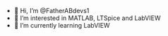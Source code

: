 - 👋 Hi, I’m @FatherABdevs1
- 👀 I’m interested in MATLAB, LTSpice and LabVIEW
- 🌱 I’m currently learning LabVIEW 

<!---
FatherABdevs1/FatherABdevs1 is a ✨ special ✨ repository because its `README.md` (this file) appears on your GitHub profile.
You can click the Preview link to take a look at your changes.
--->
